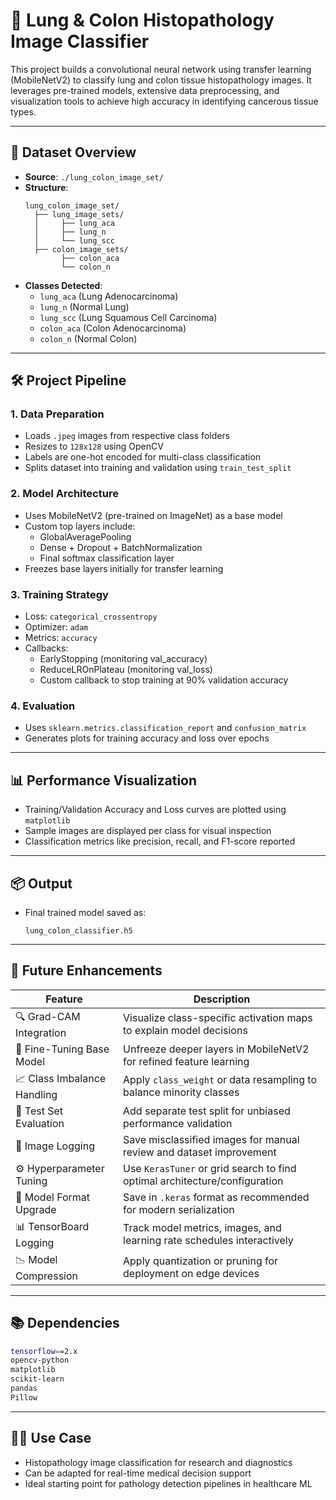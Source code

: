 # 🧬 Lung & Colon Histopathology Image Classifier

This project builds a convolutional neural network using transfer learning (MobileNetV2) to classify lung and colon tissue histopathology images. It leverages pre-trained models, extensive data preprocessing, and visualization tools to achieve high accuracy in identifying cancerous tissue types.

---

## 📁 Dataset Overview

- **Source**: `./lung_colon_image_set/`
- **Structure**:
  ```
  lung_colon_image_set/
    ├── lung_image_sets/
    │     ├── lung_aca
    │     ├── lung_n
    │     └── lung_scc
    ├── colon_image_sets/
          ├── colon_aca
          └── colon_n
  ```
- **Classes Detected**:  
  - `lung_aca` (Lung Adenocarcinoma)  
  - `lung_n` (Normal Lung)  
  - `lung_scc` (Lung Squamous Cell Carcinoma)  
  - `colon_aca` (Colon Adenocarcinoma)  
  - `colon_n` (Normal Colon)

---

## 🛠️ Project Pipeline

### 1. **Data Preparation**
- Loads `.jpeg` images from respective class folders
- Resizes to `128x128` using OpenCV
- Labels are one-hot encoded for multi-class classification
- Splits dataset into training and validation using `train_test_split`

### 2. **Model Architecture**
- Uses MobileNetV2 (pre-trained on ImageNet) as a base model
- Custom top layers include:
  - GlobalAveragePooling
  - Dense + Dropout + BatchNormalization
  - Final softmax classification layer
- Freezes base layers initially for transfer learning

### 3. **Training Strategy**
- Loss: `categorical_crossentropy`
- Optimizer: `adam`
- Metrics: `accuracy`
- Callbacks:
  - EarlyStopping (monitoring val_accuracy)
  - ReduceLROnPlateau (monitoring val_loss)
  - Custom callback to stop training at 90% validation accuracy

### 4. **Evaluation**
- Uses `sklearn.metrics.classification_report` and `confusion_matrix`
- Generates plots for training accuracy and loss over epochs

---

## 📊 Performance Visualization

- Training/Validation Accuracy and Loss curves are plotted using `matplotlib`
- Sample images are displayed per class for visual inspection
- Classification metrics like precision, recall, and F1-score reported

---

## 📦 Output

- Final trained model saved as:  
  ```
  lung_colon_classifier.h5
  ```

---

## 🚀 Future Enhancements

| Feature                                   | Description                                                                 |
|------------------------------------------|-----------------------------------------------------------------------------|
| 🔍 Grad-CAM Integration                  | Visualize class-specific activation maps to explain model decisions         |
| 🔄 Fine-Tuning Base Model                | Unfreeze deeper layers in MobileNetV2 for refined feature learning          |
| 📈 Class Imbalance Handling              | Apply `class_weight` or data resampling to balance minority classes         |
| 🧪 Test Set Evaluation                   | Add separate test split for unbiased performance validation                 |
| 📁 Image Logging                         | Save misclassified images for manual review and dataset improvement         |
| ⚙️ Hyperparameter Tuning                 | Use `KerasTuner` or grid search to find optimal architecture/configuration |
| 📂 Model Format Upgrade                  | Save in `.keras` format as recommended for modern serialization             |
| 📊 TensorBoard Logging                   | Track model metrics, images, and learning rate schedules interactively      |
| 📉 Model Compression                     | Apply quantization or pruning for deployment on edge devices                |

---

## 📚 Dependencies

```bash
tensorflow==2.x
opencv-python
matplotlib
scikit-learn
pandas
Pillow
```

---

## 👨‍⚕️ Use Case

- Histopathology image classification for research and diagnostics
- Can be adapted for real-time medical decision support
- Ideal starting point for pathology detection pipelines in healthcare ML
